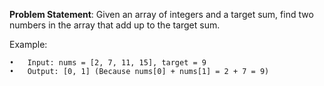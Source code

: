**Problem Statement**: Given an array of integers and a target sum, find two numbers in the array that add up to the target sum.

Example:

	•	Input: nums = [2, 7, 11, 15], target = 9
	•	Output: [0, 1] (Because nums[0] + nums[1] = 2 + 7 = 9)